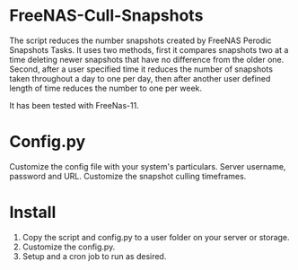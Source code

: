 # FreeNAS-Cull-Snapshots
The script reduces the number snapshots created by FreeNAS Perodic Snapshots Tasks. It uses two methods, first it compares snapshots two at a time deleting newer snapshots that have no difference from the older one. Second, after a user specified time it reduces the number of snapshots taken throughout a day to one per day, then after another user defined length of time reduces the number to one per week.

It has been tested with FreeNas-11.

# Config.py
Customize the config file with your system's particulars. Server username, password and URL. Customize the snapshot culling timeframes.

# Install
1. Copy the script and config.py to a user folder on your server or storage.
2. Customize the config.py.
3. Setup and a cron job to run as desired.
